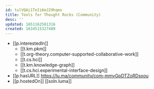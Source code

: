 ```yaml
---
id: tulVQAi1TeIi6mJ29hqmv
title: Tools for Thought Rocks (Community)
desc: ''
updated: 1651162581316
created: 1634515327489
---
```



- [[p.interestedIn]]
  - [[t.km.pkm]]
  - [[t.org-theory.computer-supported-collaborative-work]]
  - [[t.cs.hci]]
  - [[t.km.knowledge-graph]]
  - [[t.cs.hci.experimental-interface-design]]
- [[p.hasURL]] https://lu.ma/community/com-mmvGpDTZoRDsxou
- [[p.hostedOn]] [[soln.luma]]
